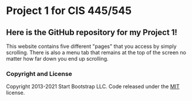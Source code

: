 # Project 1 for CIS 445/545

## Here is the GitHub repository for my Project 1!
This website contains five different "pages" that you access by simply scrolling. There is also a menu tab that remains at the top of the screen no matter how far down you end up scrolling.

### Copyright and License

Copyright 2013-2021 Start Bootstrap LLC. Code released under the [MIT](https://github.com/StartBootstrap/startbootstrap-scrolling-nav/blob/master/LICENSE) license.
